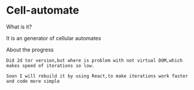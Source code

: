 # Cell-automate
What is it?

  It is an generator of cellular automates
  
About the progress

    Did 2d tor version,but where is problem with not virtual DOM,which makes speed of iterations so low.
  
    Soon I will rebuild it by using React,to make iterations work faster and code more simple
